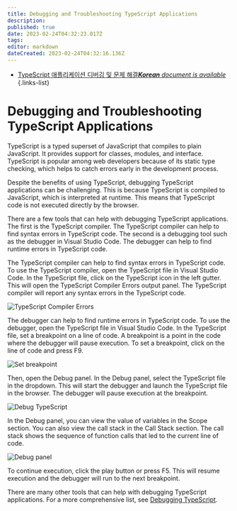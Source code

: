```yaml
---
title: Debugging and Troubleshooting TypeScript Applications
description: 
published: true
date: 2023-02-24T04:32:23.017Z
tags: 
editor: markdown
dateCreated: 2023-02-24T04:32:16.136Z
---
```


- [TypeScript 애플리케이션 디버깅 및 문제 해결***Korean** document is available*](/ko/Knowledge-base/TypeScript/debugging-and-troubleshooting-typescript-applications)
{.links-list}


# Debugging and Troubleshooting TypeScript Applications

TypeScript is a typed superset of JavaScript that compiles to plain JavaScript. It provides support for classes, modules, and interface. TypeScript is popular among web developers because of its static type checking, which helps to catch errors early in the development process.

Despite the benefits of using TypeScript, debugging TypeScript applications can be challenging. This is because TypeScript is compiled to JavaScript, which is interpreted at runtime. This means that TypeScript code is not executed directly by the browser.

There are a few tools that can help with debugging TypeScript applications. The first is the TypeScript compiler. The TypeScript compiler can help to find syntax errors in TypeScript code. The second is a debugging tool such as the debugger in Visual Studio Code. The debugger can help to find runtime errors in TypeScript code.

The TypeScript compiler can help to find syntax errors in TypeScript code. To use the TypeScript compiler, open the TypeScript file in Visual Studio Code. In the TypeScript file, click on the TypeScript icon in the left gutter. This will open the TypeScript Compiler Errors output panel. The TypeScript compiler will report any syntax errors in the TypeScript code.

![TypeScript Compiler Errors](https://i.imgur.com/p0SfNcu.png)

The debugger can help to find runtime errors in TypeScript code. To use the debugger, open the TypeScript file in Visual Studio Code. In the TypeScript file, set a breakpoint on a line of code. A breakpoint is a point in the code where the debugger will pause execution. To set a breakpoint, click on the line of code and press F9.

![Set breakpoint](https://i.imgur.com/FwRoJjl.png)

Then, open the Debug panel. In the Debug panel, select the TypeScript file in the dropdown. This will start the debugger and launch the TypeScript file in the browser. The debugger will pause execution at the breakpoint.

![Debug TypeScript](https://i.imgur.com/cgqUMjN.png)

In the Debug panel, you can view the value of variables in the Scope section. You can also view the call stack in the Call Stack section. The call stack shows the sequence of function calls that led to the current line of code.

![Debug panel](https://i.imgur.com/eZUjPxa.png)

To continue execution, click the play button or press F5. This will resume execution and the debugger will run to the next breakpoint.

There are many other tools that can help with debugging TypeScript applications. For a more comprehensive list, see [Debugging TypeScript](https://www.typescriptlang.org/docs/handbook/debugging.html).